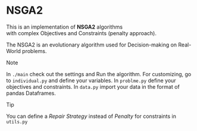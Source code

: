 # NSGA2 

This is an implementation of **NSGA2** algorithms  
with complex Objectives and Constraints (penalty approach).

The NSGA2 is an evolutionary algorithm used for Decision-making on Real-World problems.  


> [!NOTE]
> In `./main` check out the settings and Run the algorithm.
> For customizing, go to `individual.py` and define your variables.
> In `problme.py` define your objectives and constraints.
> In `data.py` import your data in the format of pandas Dataframes.

> [!TIP]
> You can define a _Repair Strategy_  instead of _Penalty_ for constraints in `utils.py`

